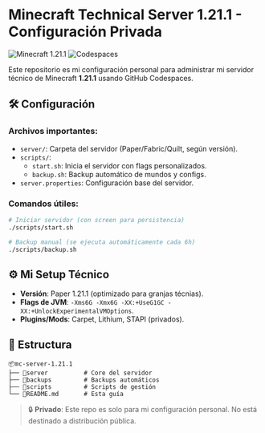 # Minecraft Technical Server 1.21.1 - Configuración Privada  

![Minecraft 1.21.1](https://img.shields.io/badge/Minecraft-1.21.1-green) ![Codespaces](https://img.shields.io/badge/GitHub-CodeSpaces-blue)  

Este repositorio es mi configuración personal para administrar mi servidor técnico de Minecraft **1.21.1** usando GitHub Codespaces.  

## 🛠️ Configuración  

### Archivos importantes:  
- `server/`: Carpeta del servidor (Paper/Fabric/Quilt, según versión).  
- `scripts/`:  
  - `start.sh`: Inicia el servidor con flags personalizados.  
  - `backup.sh`: Backup automático de mundos y configs.  
- `server.properties`: Configuración base del servidor.  

### Comandos útiles:  
```bash
# Iniciar servidor (con screen para persistencia)
./scripts/start.sh

# Backup manual (se ejecuta automáticamente cada 6h)
./scripts/backup.sh
```

## ⚙️ Mi Setup Técnico  
- **Versión**: Paper 1.21.1 (optimizado para granjas técnias).  
- **Flags de JVM**: `-Xms6G -Xmx6G -XX:+UseG1GC -XX:+UnlockExperimentalVMOptions`.  
- **Plugins/Mods**: Carpet, Lithium, STAPI (privados).  

## 📂 Estructura  
```  
📦mc-server-1.21.1  
├── 📂server          # Core del servidor  
├── 📂backups         # Backups automáticos  
├── 📂scripts         # Scripts de gestión  
└── 📜README.md       # Esta guía  
```  

> 🔒 **Privado**: Este repo es solo para mi configuración personal. No está destinado a distribución pública.

